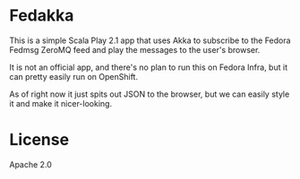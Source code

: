 # Fedakka

This is a simple Scala Play 2.1 app that uses Akka to subscribe to the Fedora
Fedmsg ZeroMQ feed and play the messages to the user's browser.

It is not an official app, and there's no plan to run this on Fedora Infra, but
it can pretty easily run on OpenShift.

As of right now it just spits out JSON to the browser, but we can easily style
it and make it nicer-looking.

# License

Apache 2.0
